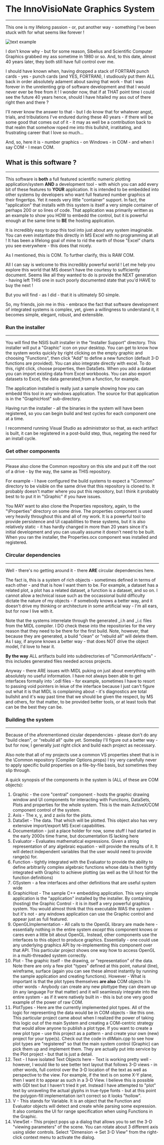 
# The InnoVisioNate Graphics System
----

This one is my lifelong passion - or, put another way - something I've been stuck with for what seems like forever !

![text example](http://www.cursivison.com/dmdocuments/textExample.png)

I don't know why - but for some reason, Sibelius and Scientific Computer Graphics grabbed my ass sometime in 1980 or so. And, to this date, almost 40 years later, they both still have full control over me.

I should have known when, having dropped a stack of FORTRAN punch cards - yes - punch cards (and YES, FORTRAN), I studiously put them ALL back in order absolutely adament about saving that work - that I was forever in the 
unrelenting grip of software development and that I would never ever be free from it ! I wonder now, that if at THAT point time I could see the future 40 years hence, should I have hitailed my ass out of there right then and there ?

I'll never know the answer to that - but I do know that for whatever angst, trials, and tribulations I've endured during these 40 years - if there will be some good that comes out of it - it may as well be a
contribution back to that realm that somehow roped me into this bullshit, irratitating, and frustrating career that I love so much...

And, so, here it is - number graphics - on Windows - in COM - and when I say COM - I mean COM.

## What is this software ?
----

This software is <strong>both</strong> a full featured scientific numeric plotting application/system <strong>AND</strong> a development tool - with which you can add every bit of these features to <strong>YOUR</strong> application.
It is intended to be embedded into other systems by developers who want full featured number graphics at their fingertips. Yet it needs very little 
"container" support. In fact, the "application" that installs with this system is itself a very simple container of perhaps 200 or so lines of code. That application was primarily written as an 
example to show you HOW to embedd the control, but it is powerful enough at the same time to <strong>BE</strong> the hosting application.

It is incredibly easy to pop this tool into just about any system imaginable. 
You can even instantiate this directly in MS Excel with no programming at all ! It has been a lifelong goal of mine to rid the earth of those "Excel" charts you see everywhere - this does that nicely.

As I mentioned, this is COM. To further clarify, this is RAW COM.

All I can say is welcome to this incredibly powerful world ! Let me help you explore this world that MS doesn't have the courtesy to sufficiently document. Seems like all they wanted to do is provide the NEXT generation - 
having left THIS one in such poorly documented state that you'd HAVE to  buy the next !

But you will find - as I did - that it is ultimately SO simple.

So, my friends, join me in this - embrace the fact that software development of integrated systems is complex, yet, given a willingness to understand it, it becomes simple, elegant, robust, and extensible.


### Run the installer
----
You will find the NSIS built installer in the "Installer Support" directory. This installer will put a "Graphic" icon on your desktop. 
You can get to know how the system works quickly by right clicking on the empty graphic and choosing "Functions", then click "Add" to define a new function (default 3-D functions are provided).
You can also integrate directly with excel. To do this, right click, choose properties, then DataSets. When you add a dataset you can import existing data from Excel workbooks.
You can also export datasets to Excel, the data generated,from a function, for example.

The application installed is really just a sample showing how you can embedd this tool in any windows application. The source for that application is in the "GraphicHost" sub-directory. 

Having run the installer - all the binaries in the system will have been registered, so you can begin build and test cycles for each component one at a time.

I recommend running Visual Studio as administrator so that, as each artifact is built, it can be registered in a post-build step, thus, negating the need for an install cycle.

### Get other components
----
Please also clone the Common repository on this site and put it off the root of a drive - by the way, the same as THIS repository.

For example - I have configured the build systems to expect a "\Common" directory to be visible on the same drive that this repository is cloned to. It probably doesn't matter where you put this repository,
but I think it probably best to to put it in "\Graphic" if you have issues.

You MAY want to also clone the Properties repository, again, to the "\Properties" directory on some drive. The properties component is used very heavily throughout this and all of my work. It is a powerful tool 
to provide persistence and UI capabilities to these systems, but it is also relatively static - it has hardly changed in more than 20 years since it's initial development and you can usually assume it doesn't need to be built.
When you ran the installer, the Properties.ocx component was installed and registered.

### Circular dependencies
----
Well - there's no getting around it - there <strong>ARE</strong> circular dependencies here.

The fact is, this is a system of rich objects - sometimes defined in terms of each other - and that is how I want them to be. For example, a dataset has a related plot, a plot has a related dataset, a function is a dataset, and so on. 
I cannot allow a technical issue such as the occassional build difficulty dictate the nature of my objects - if somebody knows a better way, and it doesn't drive my thinking or architecture in some artificial way - I'm all ears, but
for now I live with it.

Note that the systems interrelate through the generated <fileName>_i.h and <fileName>_i.c files from the MIDL compiler. I DO check these into the repositories for the very reason that they need to be there for the first build. Note, 
however, that because they are generated, a build "clean" or "rebuild all" will delete them. As I say, if anyone knows a better way - that does NOT drive the object model, I'd love to hear it.

<strong>By the way</strong> ALL artifacts build into subdirectories of "\Common\Artifacts" - this includes generated files needed across projects.

Anyway - there ARE issues with MIDL puking on just about everything with absolutely no useful information. I have not always been able to get interfaces formally into '.odl files - for example, sometimes I have to resort
to passing void pointers in leiue of the interface because I just can't figure out what it is that MIDL is complaining about - it's diagnostics are total bullshit and it's way past time that we should be given the respect, by MS 
and others, for that matter, to be provided better tools, or at least tools that can be the best they can be.

### Building the system
----
Because of the aforementioned cicular dependencies - please don't do any "build clean", or "rebuild all" quite yet. Someday I'll figure out a better way - but for now, I generally just right click and build each project as necessary.

Also note that all of my projects use a common VS properties sheet that is in the \Common repository (Compiler Options.props) I try very carefully never to apply specific build properties on a file-by-file basis, but sometimes
they slip through.

A quick synopsis of the components in the system is (ALL of these are COM objects):

1. Graphic - the core "central" component - hosts the graphic drawing window and UI components for interacting with Functions, DataSets, Plots and properties for the whole system. This is the main ActiveX/COM component control of the system.
2. Axis - The x, y, and z axiis for the plots.
3. DataSet - The data. That which will be plotted. This object also has very extensive import/export MS Excel capabilities.
4. Documentation - just a place holder for now, some stuff I had started in the early 2000s time frame, but documentation IS lacking here
5. Evaluator - Evaluates mathematical expressions. Given a string representation of any algebraic equation - will provide the results of it. It will detect independent variables that the user would need to provide range(s) for.
6. Function - tightly integrated with the Evaluator to provide the ability to define arbitrarily complex algebraic functions whose data is then tightly integrated with Graphic to achieve plotting (as well as the UI host for the function definitions)
7. GSystem - a few interfaces and other definitions that are useful system wide
8. GraphicHost - The sample C++ embedding application. This very simple application is the "application" installed by the installer. By containing (hosting) the Graphic Control - it is in itself a very powerful graphics system. You would almost think
that this executable WAS the system - but it's not - any windows application can use the Graphic control and appear just as full featured.
9. OpenGLImplementation - All calls to the OpenGL library are made here - essentially nothing in the entire system <i>except</i> this component knows or cares even a little bit about OpenGL. Instead, other components use the interfaces 
to this object to produce graphics. Essentially - one could use any underlying graphics API by re-implementing this component over that API. This particular project shows one way how to access OpenGL in a multi-threaded system correctly.
10. Plot - The graphic itself - the drawing, or "representation" of the data. Note there are only a few plot "types" defined at this point, natural (line), wireframe, surface (again you can see these almost instantly by running the 
sample application and creating functions). However - What is important is that the plot types themselves <strong>are also</strong> COM objects ! In other words - Anybody can create any new plottype they can dream up (in any language For
that matter) and it will seamlessly integrate into the entire system - as if it were natively built in - this is but one very good example of the power of raw COM.
11. PlotTypes - Here are the currently implemented plot types. All of the logic for representing the data would be in COM objects - like this one. This particular project came about when I realized the power of taking this logic out of the main System
and creating a COM-centric strategy that would allow anyone to publish a plot type. If you want to create a new plot type - use this project as a pattern - and create your own (new) project for your type(s). Check out the code in dllMain.cpp
to see how plot types are "registered" so that the main system control (Graphic) can pick them up and implement them. They are actually put into service by the Plot project - but that is just a detail.
12. Text - I have isolated Text Objects here - Text is working pretty well - however, I would like to see better text layout that follows 3-D views - in other words, full control over the 3-D location of the text as well as perspective 
to the view. For example, if the text is on some X-Y plane, then I want it to appear as such in a 3-D View. I believe this is possible with GDI text but I haven't tried it yet. Instead I have attempted to "plot" text by unraveling the
actual glyphs in true-type fonts - but at this point the polygon-fill implementation isn't correct so it looks "hollow".
13. V - This stands for Variable. It is an object that the Function and Evaluator objects will detect and create while parsing some expression. It also contains the UI for range specification when using Functions in the Graphic.
14. ViewSet - This project pops up a dialog that allows you to set the 3-D "viewing parameters" of the scene. You can rotate about 3 different axis using slider controls. Select "Dimension -> Set 3-D View" from the right-click context menu to 
activate the dialog.







